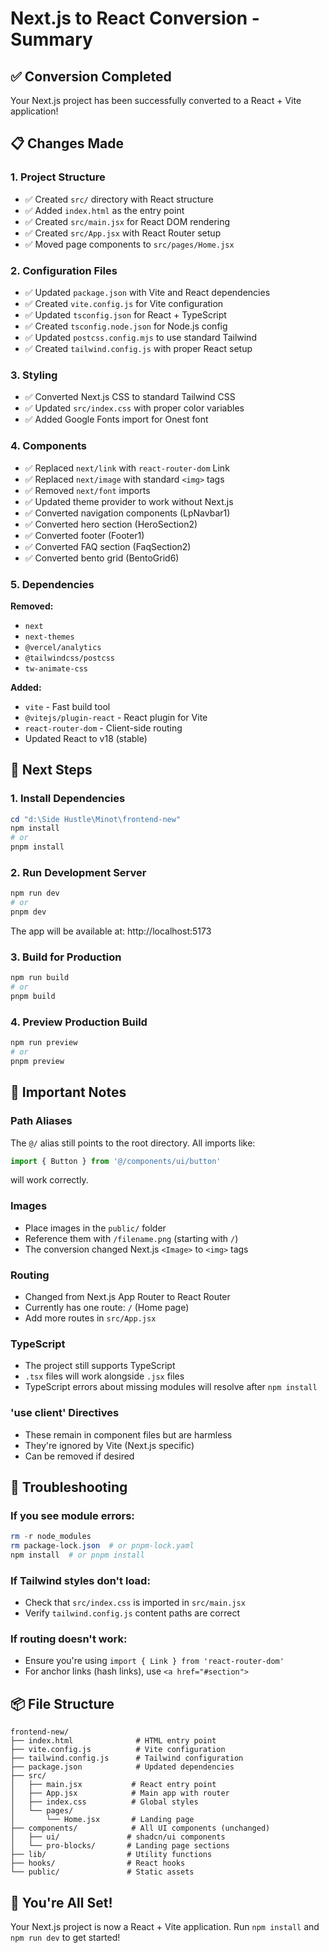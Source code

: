 # Next.js to React Conversion - Summary

## ✅ Conversion Completed

Your Next.js project has been successfully converted to a React + Vite application!

## 📋 Changes Made

### 1. **Project Structure**
- ✅ Created `src/` directory with React structure
- ✅ Added `index.html` as the entry point
- ✅ Created `src/main.jsx` for React DOM rendering
- ✅ Created `src/App.jsx` with React Router setup
- ✅ Moved page components to `src/pages/Home.jsx`

### 2. **Configuration Files**
- ✅ Updated `package.json` with Vite and React dependencies
- ✅ Created `vite.config.js` for Vite configuration
- ✅ Updated `tsconfig.json` for React + TypeScript
- ✅ Created `tsconfig.node.json` for Node.js config
- ✅ Updated `postcss.config.mjs` to use standard Tailwind
- ✅ Created `tailwind.config.js` with proper React setup

### 3. **Styling**
- ✅ Converted Next.js CSS to standard Tailwind CSS
- ✅ Updated `src/index.css` with proper color variables
- ✅ Added Google Fonts import for Onest font

### 4. **Components**
- ✅ Replaced `next/link` with `react-router-dom` Link
- ✅ Replaced `next/image` with standard `<img>` tags
- ✅ Removed `next/font` imports
- ✅ Updated theme provider to work without Next.js
- ✅ Converted navigation components (LpNavbar1)
- ✅ Converted hero section (HeroSection2)
- ✅ Converted footer (Footer1)
- ✅ Converted FAQ section (FaqSection2)
- ✅ Converted bento grid (BentoGrid6)

### 5. **Dependencies**
**Removed:**
- `next`
- `next-themes`
- `@vercel/analytics`
- `@tailwindcss/postcss`
- `tw-animate-css`

**Added:**
- `vite` - Fast build tool
- `@vitejs/plugin-react` - React plugin for Vite
- `react-router-dom` - Client-side routing
- Updated React to v18 (stable)

## 🚀 Next Steps

### 1. Install Dependencies
```powershell
cd "d:\Side Hustle\Minot\frontend-new"
npm install
# or
pnpm install
```

### 2. Run Development Server
```powershell
npm run dev
# or
pnpm dev
```

The app will be available at: http://localhost:5173

### 3. Build for Production
```powershell
npm run build
# or
pnpm build
```

### 4. Preview Production Build
```powershell
npm run preview
# or
pnpm preview
```

## 📝 Important Notes

### Path Aliases
The `@/` alias still points to the root directory. All imports like:
```javascript
import { Button } from '@/components/ui/button'
```
will work correctly.

### Images
- Place images in the `public/` folder
- Reference them with `/filename.png` (starting with `/`)
- The conversion changed Next.js `<Image>` to `<img>` tags

### Routing
- Changed from Next.js App Router to React Router
- Currently has one route: `/` (Home page)
- Add more routes in `src/App.jsx`

### TypeScript
- The project still supports TypeScript
- `.tsx` files will work alongside `.jsx` files
- TypeScript errors about missing modules will resolve after `npm install`

### 'use client' Directives
- These remain in component files but are harmless
- They're ignored by Vite (Next.js specific)
- Can be removed if desired

## 🔧 Troubleshooting

### If you see module errors:
```powershell
rm -r node_modules
rm package-lock.json  # or pnpm-lock.yaml
npm install  # or pnpm install
```

### If Tailwind styles don't load:
- Check that `src/index.css` is imported in `src/main.jsx`
- Verify `tailwind.config.js` content paths are correct

### If routing doesn't work:
- Ensure you're using `import { Link } from 'react-router-dom'`
- For anchor links (hash links), use `<a href="#section">`

## 📦 File Structure
```
frontend-new/
├── index.html              # HTML entry point
├── vite.config.js          # Vite configuration
├── tailwind.config.js      # Tailwind configuration
├── package.json            # Updated dependencies
├── src/
│   ├── main.jsx           # React entry point
│   ├── App.jsx            # Main app with router
│   ├── index.css          # Global styles
│   └── pages/
│       └── Home.jsx       # Landing page
├── components/            # All UI components (unchanged)
│   ├── ui/               # shadcn/ui components
│   └── pro-blocks/       # Landing page sections
├── lib/                  # Utility functions
├── hooks/                # React hooks
└── public/               # Static assets
```

## 🎉 You're All Set!

Your Next.js project is now a React + Vite application. Run `npm install` and `npm run dev` to get started!
